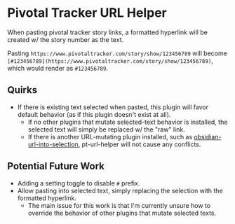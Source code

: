 # Pivotal Tracker URL Helper

When pasting pivotal tracker story links, a formatted hyperlink will be created w/ the story number as the text.

Pasting `https://www.pivotaltracker.com/story/show/123456789` will become `[#123456789](https://www.pivotaltracker.com/story/show/123456789)`, which would render as `#123456789`.

## Quirks

-   If there is existing text selected when pasted, this plugin will favor default behavior (as if this plugin doesn't exist at all).
    -   If no other plugins that mutate selected-text behavior is installed, the selected text will simply be replaced w/ the "raw" link.
    -   If there is another URL-mutating plugin installed, such as [obsidian-url-into-selection](https://github.com/denolehov/obsidian-url-into-selection), pt-url-helper will not cause any conflicts.

## Potential Future Work

-   Adding a setting toggle to disable `#` prefix.
-   Allow pasting into selected text, simply replacing the selection with the formatted hyperlink.
    -   The main issue for this work is that I'm currently unsure how to override the behavior of other plugins that mutate selected texts.
